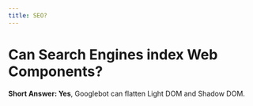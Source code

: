 ```yaml
---
title: SEO?
---
```


# Can Search Engines index Web Components?

**Short Answer: Yes**, Googlebot can flatten Light DOM and Shadow DOM.
